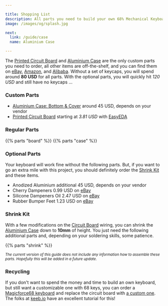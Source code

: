 ```yaml
---

title: Shopping List
description: All parts you need to build your own 68% Mechanical Keyboard! Find all information about the Circuit Board, Aluminium Case, and TMK Firmware. A complete shopping list helps you with ordering all parts, and a detailed guide with photos supports you in building your own keyboard!
image: /images/og/splash.jpg

next:
  link: /guide/case
  name: Aluminium Case

---
```


The [Printed Circuit Board][board] and [Aluminium Case][case] are the only custom parts you need to order, all other items are off-the-shelf, and you can find them on [eBay][ebay], [Amazon][amazon], and [Alibaba][alibaba]. Without a set of keycaps, you will spend around **80 USD** for all parts. With the optional parts, you will quickly hit *120 USD* and still have no keycaps&nbsp;…

### Custom Parts

<!-- <small>You can find discount codes for ordering the [Circuit Board](/guide/board) and the [Aluminium Case](/guide/case) for selected online shops on the respective pages!</small> -->

- [Aluminium Case: Bottom & Cover][case]
  <span>around 45 USD, depends on your vendor</span>
- [Printed Circuit Board][board]
  <span>starting at *3.81 USD* with [EasyEDA][eda]</span>

### Regular Parts

<!-- <small>Most items are available with free shipping. On the page explaining the [Circuit Board](/guide/board), you can find a discount code for ordering the Arduino controller!</small> -->

{{% parts "board" %}}
{{% parts "case" %}}

### Optional Parts

Your keyboard will work fine without the following parts. But, if you want to go an extra mile with this project, you should definitely order the [Shrink Kit](#shrink-kit) and these items.

- Anodized Aluminium
  <span>additional 45 USD, depends on your vendor</span>
- Cherry Dampeners
  <span>0.99 USD on [eBay](https://www.ebay.com/sch/i.html?_nkw=cherry+dampeners)</span>
- Silicone Dampeners Oil
  <span>2.47 USD on [eBay](https://www.ebay.com/sch/i.html?_nkw=silicone+dampeners+oil)</span>
- Rubber Bumper Feet
  <span>1.23 USD on [eBay](https://www.ebay.com/sch/i.html?_nkw=rubber+bumper-feet+self+adhesiv)</span>

### Shrink Kit

With a few modifications on the [Circuit Board][board] wiring, you can shrink the [Aluminium Case][case] down to **10mm** of height. You just need the following additional parts and, depending on your soldering skills, some patience.

{{% parts "shrink" %}}

<small>*The current version of this guide does not include any information how to assemble these parts. Hopefully this will be added in a future update.*</small>

### Recycling

If you don't want to spend the money and time to build an own keyboard, but still want a customizable one with 68 keys, you can order a [Magicforce68 keyboard](https://www.aliexpress.com/item/keyboard/32471875698.html) and replace the circuit board with [a custom one](/guide/board). The folks at [keeb.io](https://keeb.io/pages/magicforce-68-mf68-pcb-replacement-build-guide) have an excellent tutorial for this!

<!--

### Discounts

As mentioned above, discount codes for some items on the list are available. If you own a shop and would love to provide a special discount for some of the items above, please [get in contact](/legal) with me! I would love to feature your shop on these pages … 

-->

[case]: /guide/case
[board]: /guide/board
[ebay]: https://ebay.com
[amazon]: https://amazon.com
[alibaba]: https://alibaba.com
[lto]: http://www.laserteileonline.de/
[eda]: https://easyeda.com/order
